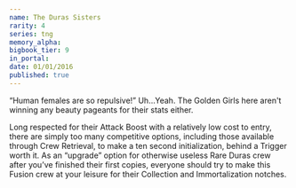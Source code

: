 ```yaml
---
name: The Duras Sisters
rarity: 4
series: tng
memory_alpha:
bigbook_tier: 9
in_portal:
date: 01/01/2016
published: true
---
```


“Human females are so repulsive!” Uh...Yeah. The Golden Girls here aren't winning any beauty pageants for their stats either.

Long respected for their Attack Boost with a relatively low cost to entry, there are simply too many competitive options, including those available through Crew Retrieval, to make a ten second initialization, behind a Trigger worth it. As an “upgrade” option for otherwise useless Rare Duras crew after you’ve finished their first copies, everyone should try to make this Fusion crew at your leisure for their Collection and Immortalization notches.
